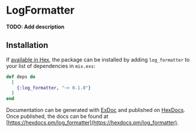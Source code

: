 # LogFormatter

**TODO: Add description**

## Installation

If [available in Hex](https://hex.pm/docs/publish), the package can be installed
by adding `log_formatter` to your list of dependencies in `mix.exs`:

```elixir
def deps do
  [
    {:log_formatter, "~> 0.1.0"}
  ]
end
```

Documentation can be generated with [ExDoc](https://github.com/elixir-lang/ex_doc)
and published on [HexDocs](https://hexdocs.pm). Once published, the docs can
be found at [https://hexdocs.pm/log_formatter](https://hexdocs.pm/log_formatter).

